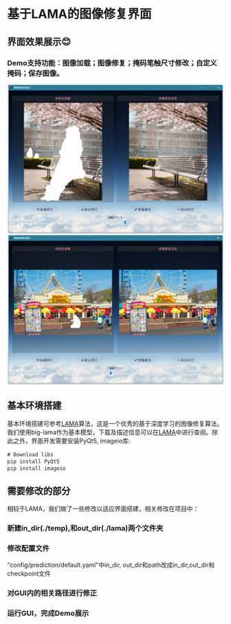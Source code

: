 # 基于LAMA的图像修复界面
## 界面效果展示😊
### Demo支持功能：图像加载；图像修复；掩码笔触尺寸修改；自定义掩码；保存图像。  
![1.png](https://github.com/1024803482/Inpainting-Demo-Lama/blob/master/1.png)  
![2.png](https://github.com/1024803482/Inpainting-Demo-Lama/blob/master/2.png)
## 基本环境搭建
基本环境搭建可参考[LAMA](https://github.com/saic-mdal/lama)算法，这是一个优秀的基于深度学习的图像修复算法。我们使用big-lama作为基本模型，下载及描述信息可以在[LAMA](https://github.com/saic-mdal/lama)中进行查阅。除此之外，界面开发需要安装PyQt5, imageio库:  
  ```
  # Download libs
  pip install PyQt5
  pip install imageio
  ```
## 需要修改的部分
相较于LAMA，我们做了一些修改以适应界面搭建，相关修改在项目中：  
### 新建in_dir(./temp),和out_dir(./lama)两个文件夹  
### 修改配置文件  
"config/prediction/default.yaml"中in_dir, out_dir和path改成in_dir,out_dir和checkpoint文件
### 对GUI内的相关路径进行修正
### 运行GUI，完成Demo展示
